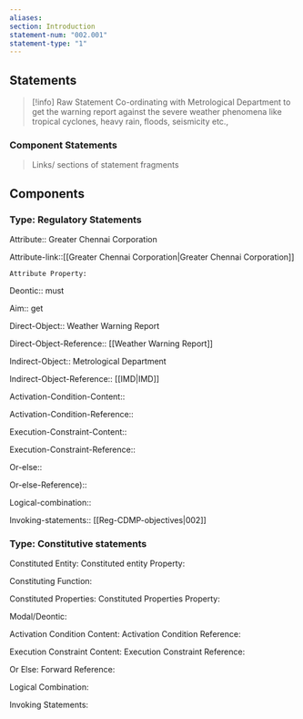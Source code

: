 ```yaml
---
aliases: 
section: Introduction
statement-num: "002.001"
statement-type: "1"
---
```

## Statements 
> [!info] Raw Statement
> Co-ordinating with Metrological Department to get the warning report against the severe weather phenomena like tropical cyclones, heavy rain, floods, seismicity etc.,   

### Component Statements
> Links/ sections of statement fragments 

## Components

### Type: Regulatory Statements
Attribute:: Greater Chennai Corporation

Attribute-link::[[Greater Chennai Corporation|Greater Chennai Corporation]]

	Attribute Property: 

Deontic:: must


Aim:: get 


Direct-Object:: Weather Warning Report

Direct-Object-Reference:: [[Weather Warning Report]]

Indirect-Object:: Metrological Department

Indirect-Object-Reference:: [[IMD|IMD]]

Activation-Condition-Content::

Activation-Condition-Reference::


Execution-Constraint-Content::

Execution-Constraint-Reference::


Or-else::

Or-else-Reference)::


Logical-combination::


Invoking-statements:: [[Reg-CDMP-objectives|002]]



### Type: Constitutive statements

Constituted Entity:
	Constituted entity Property:

Constituting Function:

Constituted Properties:
	Constituted Properties Property:

Modal/Deontic:

Activation Condition Content:
	Activation Condition Reference:

Execution Constraint Content:
	Execution Constraint Reference:

Or Else:
	Forward Reference:

Logical Combination:

Invoking Statements:

